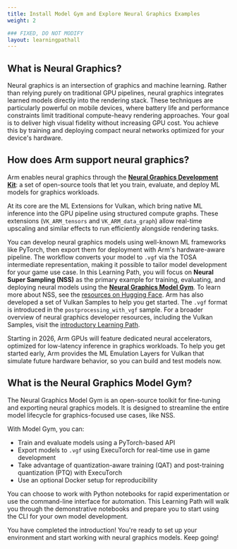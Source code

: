 ```yaml
---
title: Install Model Gym and Explore Neural Graphics Examples
weight: 2

### FIXED, DO NOT MODIFY
layout: learningpathall
---
```


## What is Neural Graphics?

Neural graphics is an intersection of graphics and machine learning. Rather than relying purely on traditional GPU pipelines, neural graphics integrates learned models directly into the rendering stack. These techniques are particularly powerful on mobile devices, where battery life and performance constraints limit traditional compute-heavy rendering approaches. Your goal is to deliver high visual fidelity without increasing GPU cost. You achieve this by training and deploying compact neural networks optimized for your device's hardware.

## How does Arm support neural graphics?


Arm enables neural graphics through the [**Neural Graphics Development Kit**](https://developer.arm.com/mobile-graphics-and-gaming/neural-graphics): a set of open-source tools that let you train, evaluate, and deploy ML models for graphics workloads.


At its core are the ML Extensions for Vulkan, which bring native ML inference into the GPU pipeline using structured compute graphs. These extensions (`VK_ARM_tensors` and `VK_ARM_data_graph`) allow real-time upscaling and similar effects to run efficiently alongside rendering tasks.



You can develop neural graphics models using well-known ML frameworks like PyTorch, then export them for deployment with Arm's hardware-aware pipeline. The workflow converts your model to `.vgf` via the TOSA intermediate representation, making it possible to tailor model development for your game use case. In this Learning Path, you will focus on **Neural Super Sampling (NSS)** as the primary example for training, evaluating, and deploying neural models using the [**Neural Graphics Model Gym**](https://github.com/arm/neural-graphics-model-gym). To learn more about NSS, see the [resources on Hugging Face](https://huggingface.co/Arm/neural-super-sampling). Arm has also developed a set of Vulkan Samples to help you get started. The `.vgf` format is introduced in the `postprocessing_with_vgf` sample. For a broader overview of neural graphics developer resources, including the Vulkan Samples, visit the [introductory Learning Path](/learning-paths/mobile-graphics-and-gaming/vulkan-ml-sample/).



Starting in 2026, Arm GPUs will feature dedicated neural accelerators, optimized for low-latency inference in graphics workloads. To help you get started early, Arm provides the ML Emulation Layers for Vulkan that simulate future hardware behavior, so you can build and test models now.

## What is the Neural Graphics Model Gym?


The Neural Graphics Model Gym is an open-source toolkit for fine-tuning and exporting neural graphics models. It is designed to streamline the entire model lifecycle for graphics-focused use cases, like NSS.

With Model Gym, you can:

- Train and evaluate models using a PyTorch-based API
- Export models to `.vgf` using ExecuTorch for real-time use in game development
- Take advantage of quantization-aware training (QAT) and post-training quantization (PTQ) with ExecuTorch
- Use an optional Docker setup for reproducibility

You can choose to work with Python notebooks for rapid experimentation or use the command-line interface for automation. This Learning Path will walk you through the demonstrative notebooks and prepare you to start using the CLI for your own model development.


You have completed the introduction! You're ready to set up your environment and start working with neural graphics models. Keep going!
